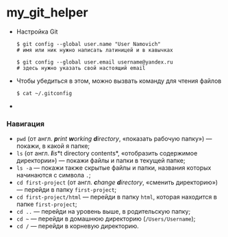 # my_git_helper

- Настройка Git

  ```
  $ git config --global user.name "User Namovich" 
  # имя или ник нужно написать латиницей и в кавычках
  
  $ git config --global user.email username@yandex.ru
  # здесь нужно указать свой настоящий email 
  ```

- Чтобы убедиться в этом, можно вызвать команду для чтения файлов

  ```
  $ cat ~/.gitconfig
  ```

- 



### Навигация

- `pwd` (от англ. ***p**rint **w**orking **d**irectory*, «показать рабочую папку») — покажи, в какой я папке;
- `ls` (от англ. ***l**i**s**t directory contents*, «отобразить содержимое директории») — покажи файлы и папки в текущей папке;
- `ls -a` — покажи также скрытые файлы и папки, названия которых начинаются с символа `.`;
- `cd first-project` (от англ. ***c**hange **d**irectory*, «сменить директорию») — перейди в папку `first-project`;
- `cd first-project/html` — перейди в папку `html`, которая находится в папке `first-project`;
- `cd ..` — перейди на уровень выше, в родительскую папку;
- `cd ~` — перейди в домашнюю директорию (`/Users/Username`);
- `cd /` — перейди в корневую директорию.
